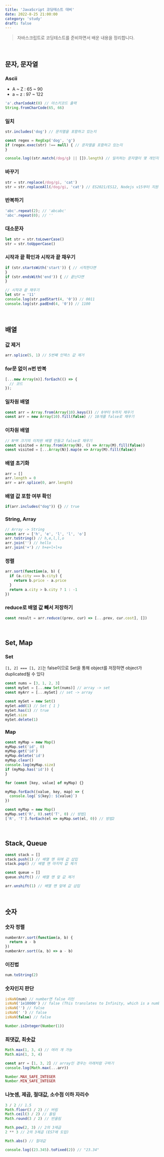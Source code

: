 ```yaml
---
title: 'JavaScript 코딩테스트 대비'
date: 2022-8-25 21:00:00
category: 'study'
draft: false
---
```


> 자바스크립트로 코딩테스트를 준비하면서 배운 내용을 정리합니다.

<br />

## 문자, 문자열

### Ascii

- A ~ Z : 65 ~ 90
- a ~ z : 97 ~ 122

```js
'a'.charCodeAt(0) // 아스키코드 출력
String.fromCharCode(65, 66)
```

### 일치

```js
str.includes('dog') // 문자열을 포함하고 있는지

const regex = RegExp('dog', 'g')
if (regex.exec(str) !== null) { // 문자열을 포함하고 있는지
} 

console.log((str.match(/dog/g) || []).length) // 일치하는 문자열이 몇 개인지
```

### 바꾸기

```js
str = str.replace(/dog/gi, 'cat')
str = str.replaceAll(/dog/gi, 'cat') // ES2021/ES12, Nodejs v15부터 지원
```

### 반복하기

```js
'abc'.repeat(2); // 'abcabc'
'abc'.repeat(0); // ''
```

### 대소문자

```js
let str = str.toLowerCase()
str = str.toUpperCase()
```

### 시작과 끝 확인과 시작과 끝 채우기

```js
if (str.startsWith('start')) { // 시작한다면
} 
if (str.endsWith('end')) { // 끝난다면
} 

// 시작과 끝 채우기
let str = '11'
console.log(str.padStart(4, '0')) // 0011
console.log(str.padEnd(4, '0')) // 1100
```

<br />

## 배열

### 값 제거

```js
arr.splice(5, 1) // 5번째 인덱스 값 제거
```

### for문 없이 n번 반복

```js
[...new Array(n)].forEach(() => {
  // 코드
});
```

### 일차원 배열

```js
const arr = Array.from(Array(10).keys()) // 0부터 9까지 채우기
const arr = new Array(10).fill(false) // 10개를 false로 채우기
```

### 이차원 배열

```js
// N*M 크기의 이차원 배열 만들고 false로 채우기
const visited = Array.from(Array(N), () => Array(M).fill(false))
const visited = [...Array(N)].map(e => Array(M).fill(false))
```

### 배열 초기화

```js
arr = []
arr.length = 0
arr = arr.splice(0, arr.length)
```

### 배열 값 포함 여부 확인

```js
if(arr.includes("dog")) {} // true
```

### String, Array

```js
// Array -> String
const arr = ['h', 'e', 'l', 'l', 'o']
arr.toString() // h,e,l,l,o
arr.join('') // hello
arr.join('+') // h+e+l+l+o
```

### 정렬

```js
arr.sort(function(a, b) {
  if (a.city === b.city) {
    return b.price - a.price
  }
  return a.city > b.city ? 1 : -1
})
```

### reduce로 배열 값 빼서 저장하기

```js
const result = arr.reduce((prev, cur) => [...prev, cur.cost], [])
```

<br />

## Set, Map

### Set

`[1, 2] === [1, 2]`는 false이므로 Set을 통해 object를 저장하면 object가 duplicated될 수 있다

```js
const nums = [3, 1, 2, 3]
const mySet = [...new Set(nums)] // array -> set
const myArr = [...mySet] // set -> array

const mySet = new Set()
mySet.add(1) // Set { 1 }
mySet.has(1) // true
mySet.size
mySet.delete(1)
```

### Map

```js
const myMap = new Map()
myMap.set('id', 0)
myMap.get('id')
myMap.delete('id')
myMap.clear()
console.log(myMap.size)
if (myMap.has('id')) {
}

for (const [key, value] of myMap) {}

myMap.forEach((value, key, map) => {
  console.log(`${key}: ${value}`)
})
```

```js
const myMap = new Map()
myMap.set('R', 0).set('T', 0) // 방법1
['R', 'T'].forEach(el => myMap.set(el, 0)) // 방법2
```

<br />

## Stack, Queue

```js
const stack = []
stack.push(1) // 배열 맨 뒤에 값 삽입
stack.pop() // 배열 맨 마지막 값 제거

const queue = []
queue.shift() // 배열 맨 앞 값 제거

arr.unshift(1) // 배열 맨 앞에 값 삽입
```

<br />

## 숫자

### 숫자 정렬

```js
numberArr.sort(function(a, b) {
  return a - b
})
numberArr.sort((a, b) => a - b)
```

### 이진법

```js
num.toString(2)
```

### 숫자인지 판단

```js
isNaN(num) // number면 false 리턴
isNaN('1e10000') // false (This translates to Infinity, which is a number)
isNaN('') // false
isNaN(' ') // false
isNaN(false) // false

Number.isInteger(Number(1))
```

### 최댓값, 최솟값

```js
Math.max(1, 3, 4) // 여러 개 가능
Math.min(1, 3, 4)

const arr = [1, 3, 2] // array인 경우는 아래처럼 구하기
console.log(Math.max(...arr))

Number.MAX_SAFE_INTEGER
Number.MIN_SAFE_INTEGER
```

### 나눗셈, 제곱, 절대값, 소수점 이하 자리수

```js
3 / 2 // 1.5
Math.floor(3 / 2) // 버림
Math.ceil(3 / 2) // 올림
Math.round(3 / 2) // 반올림

Math.pow(2, 3) // 2의 3제곱
2 ** 3 // 2의 3제곱 (ES7에 도입)

Math.abs() // 절대값

console.log((23.345).toFixed(2)) // "23.34"
```

<br />
<br />
